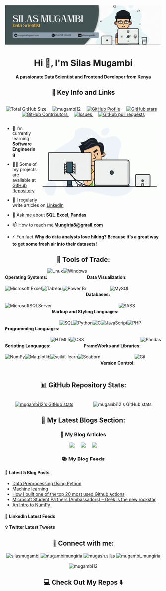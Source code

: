 ![logo](https://github.com/Mugambi12/Mugambi12/blob/master/images/Simple%20Professional.gif)
<br/>
<h1 align="center">Hi 👋, I'm Silas Mugambi</h1>
<h4 align="center">A passionate Data Scientist and Frontend Developer from Kenya</h4>

<h2 align="center">💼 Key Info and Links</h2>

<div style="display: flex; flex-wrap: wrap; text-align: center;">

  <img src="https://img.shields.io/badge/Total%20Repository%20Size-10%20MB-green" alt="Total GitHub Size"> &nbsp; &nbsp;
  <img src="https://komarev.com/ghpvc/?username=mugambi12&label=Profile%20views&color=0e75b6&style=flat" alt="mugambi12"> &nbsp; &nbsp;
  [![GitHub Profile](https://img.shields.io/github/followers/Mugambi12?style=social)](https://github.com/Mugambi12) &nbsp; &nbsp;
  [![GitHub stars](https://img.shields.io/github/stars/Mugambi12/Public-Project-Materials?style=social)](https://github.com/Mugambi12/Public-Project-Materials)&nbsp; &nbsp;
  <a href="https://github.com/mugambi12/Mugambi12/graphs/contributors">
    <img alt="GitHub Contributors" src="https://img.shields.io/github/contributors/mugambi12/Mugambi12" />
  </a> &nbsp; &nbsp;
  <a href="https://github.com/Mugambi12/Public-Project-Materials/issues">
    <img alt="Issues" src="https://img.shields.io/github/issues/mugambi12/Public-Project-Materials?color=0088ff" />
  </a> &nbsp; &nbsp;
  <a href="https://github.com/Mugambi12/Public-Project-Materials/pulls">
    <img alt="GitHub pull requests" src="https://img.shields.io/github/issues-pr/mugambi12/Public-Project-Materials?color=0088ff" />
  </a>

</div>


<img align="right" width="400" alt="coding gif" src="./images/programmer.gif">

- 🌱 I’m currently learning **Software Engineering**

- 👨‍💻 Some of my projects are available at [GitHub Repository](https://github.com/Mugambi12?tab=repositories)

- 📝 I regularly write articles on [LinkedIn](https://www.linkedin.com/in/silasmugambi)

- 💬 Ask me about **SQL, Excel, Pandas**

- 📫 How to reach me **Mungiria8@gmail.com**

- ⚡ Fun fact **Why do data analysts love hiking? Because it’s a great way to get some fresh air into their datasets!**

<h2 align="center">🔧 Tools of Trade:</h2>

<div style="display: flex; flex-wrap: wrap; text-align: center;">

  <h4>Operating Systems:</h4>

  <img src="https://img.shields.io/badge/Linux-FCC624?style=for-the-badge&logo=linux&logoColor=black" alt="Linux">
  <img src="https://img.shields.io/badge/Windows-0078D6?style=for-the-badge&logo=windows&logoColor=white" alt="Windows">

  <h4>Data Visualization:</h4>

  <img src="https://img.shields.io/badge/Microsoft_Excel-217346?style=for-the-badge&logo=microsoft-excel&logoColor=white" alt="Microsoft Excel">
  <img src="https://img.shields.io/badge/Tableau-E97627?style=for-the-badge&logo=tableau&logoColor=white" alt="Tableau">
  <img src="https://img.shields.io/badge/power_bi-F2C811?style=for-the-badge&logo=powerbi&logoColor=black" alt="Power Bi">

  <h4>Databases:</h4>

  <img src="https://img.shields.io/badge/mysql-%2300f.svg?style=for-the-badge&logo=mysql&logoColor=white" alt="MySQL">
  <img src="https://img.shields.io/badge/Microsoft%20SQL%20Server-CC2927?style=for-the-badge&logo=microsoft%20sql%20server&logoColor=white" alt="MicrosoftSQLServer">
  
  <h4>Markup and Styling Languages:</h4>

  <img src="https://img.shields.io/badge/SASS-hotpink.svg?style=for-the-badge&logo=SASS&logoColor=white" alt="SASS">

  <h4>Programming Languages:</h4>

  <img src="https://img.shields.io/badge/SQL-%23007ACC.svg?style=for-the-badge&logo=MySQL&logoColor=white" alt="SQL">
  <img src="https://img.shields.io/badge/python-3670A0?style=for-the-badge&logo=python&logoColor=ffdd54" alt="Python">
  <img src="https://img.shields.io/badge/c-%2300599C.svg?style=for-the-badge&logo=c&logoColor=white" alt="C">
  <img src="https://img.shields.io/badge/javascript-%23323330.svg?style=for-the-badge&logo=javascript&logoColor=%23F7DF1E" alt="JavaScript">
  <img src="https://img.shields.io/badge/php-%23777BB4.svg?style=for-the-badge&logo=php&logoColor=white" alt="PHP">

  <h4>Scripting Languages:</h4>
  
  <img src="https://img.shields.io/badge/html5-%23E34F26.svg?style=for-the-badge&logo=html5&logoColor=white" alt="HTML5">
  <img src="https://img.shields.io/badge/css-%231572B6.svg?style=for-the-badge&logo=css&logoColor=white" alt="CSS">

  <h4>FrameWorks and Libraries:</h4>

  <img src="https://img.shields.io/badge/pandas-%23150458.svg?style=for-the-badge&logo=pandas&logoColor=white" alt="Pandas">
  <img src="https://img.shields.io/badge/numpy-%23013243.svg?style=for-the-badge&logo=numpy&logoColor=white" alt="NumPy">
  <img src="https://img.shields.io/badge/Matplotlib-%23E24A33.svg?style=for-the-badge&logo=matplotlib&logoColor=white" alt="Matplotlib">
  <img src="https://img.shields.io/badge/scikit--learn-%23F7931E.svg?style=for-the-badge&logo=scikit-learn&logoColor=white" alt="scikit-learn">
  <img src="https://img.shields.io/badge/Seaborn-%08B2E3.svg?style=for-the-badge&logo=Seaborn&logoColor=white" alt="Seaborn">

  <h4>Version Control:</h4>

  <img src="https://img.shields.io/badge/git-%23F05033.svg?style=for-the-badge&logo=git&logoColor=white" alt="Git">
</div>

<h2 align="center">📊 GitHub Repository Stats:</h2>

<br />

<div style="display: flex; flex-wrap: wrap; text-align: center; justify-content: space-around;">

   <a href="https://github.com/anuraghazra/convoychat">
    <img src="https://github-readme-stats.vercel.app/api/top-langs/?username=mugambi12&langs_count=8&theme=jolly&layout=compact"  alt="mugambi12's GitHub stats">
  </a>

   <img src="https://github-readme-stats.vercel.app/api?username=mugambi12&show_icons=true&theme=radical" alt="mugambi12's GitHub stats">

</div>

<h2 align="center">📝 My Latest Blogs Section:</h2>

<h3 align="center">💬 My Blog Articles</h3>
<p align="center" align='right'>
  <a target="_blank"href="https://dev.to/silasmugambi"><img src="https://img.shields.io/badge/dev.to-%2312100E.svg?&style=for-the-badge&logo=dev.to&logoColor=white" /></a> &nbsp;&nbsp;&nbsp;
  <a target="_blank"href="https://medium.com/@silasmmugambi"><img src="https://img.shields.io/badge/Medium%20-%231572B6.svg?&style=for-the-badge&logo=medium&logoColor=white" /></a> &nbsp;&nbsp;&nbsp;
  <a target="_blank" href="https://silasmugambi.pages.dev/"><img src="https://img.shields.io/badge/Portfolio%20-%23000000.svg?&style=for-the-badge&logo=website&logoColor=white" /></a>
</p>

<h3 align="center">📚 My Blog Feeds</h3>

#### 📑 Latest 5 Blog Posts
<!-- BLOG-POST-LIST:START -->
- [Data Preprocessing Using Python](https://dev.to/silasmugambi/data-preprocessing-using-python-13c6)
- [Machine learning](https://dev.to/silasmugambi/machine-learning-4ii8)
- [How I built one of the top 20 most used Github Actions](https://www.gautamkrishnar.com/how-i-built-one-of-the-top-20-most-used-github-actions/)
- [Microsoft Student Partners &lpar;Ambassadors&rpar; – Geek is the new rockstar](https://www.gautamkrishnar.com/microsoft-student-partners/)
- [An Intro to NumPy](https://www.gautamkrishnar.com/an-intro-to-numpy/)
<!-- BLOG-POST-LIST:END -->

#### 🎯 LinkedIn Latest Feeds
<!-- LINKEDIN_FEED_LIST:START -->
<!-- LINKEDIN_FEED_LIST:END -->

#### 💡 Twitter Latest Tweets
<!-- TWITTER_FEED_LIST:START -->
<!-- TWITTER_FEED_LIST:END -->

<h2 align="center">📱 Connect with me:</h2>
<p align="center">
<a href="https://linkedin.com/in/silasmugambi" target="blank"><img align="center" src="https://raw.githubusercontent.com/rahuldkjain/github-profile-readme-generator/master/src/images/icons/Social/linked-in-alt.svg" alt="silasmugambi" height="30" width="40"></a>
<a href="https://twitter.com/mugambimungiria" target="blank"><img align="center" src="https://raw.githubusercontent.com/rahuldkjain/github-profile-readme-generator/master/src/images/icons/Social/twitter.svg" alt="mugambimungiria" height="30" width="40"></a>
<a href="https://fb.com/mugash.silas" target="blank"><img align="center" src="https://raw.githubusercontent.com/rahuldkjain/github-profile-readme-generator/master/src/images/icons/Social/facebook.svg" alt="mugash.silas" height="30" width="40"></a>
<a href="https://instagram.com/mugambi_mungiria" target="blank"><img align="center" src="https://raw.githubusercontent.com/rahuldkjain/github-profile-readme-generator/master/src/images/icons/Social/instagram.svg" alt="mugambi_mungiria" height="30" width="40"></a>
</p>

<p align="center"><img align="center" src="https://github-readme-streak-stats.herokuapp.com/?user=mugambi12&" alt="mugambi12" /></p>

<h2 align="center">💻 Check Out My Repos ⬇️</h2>
